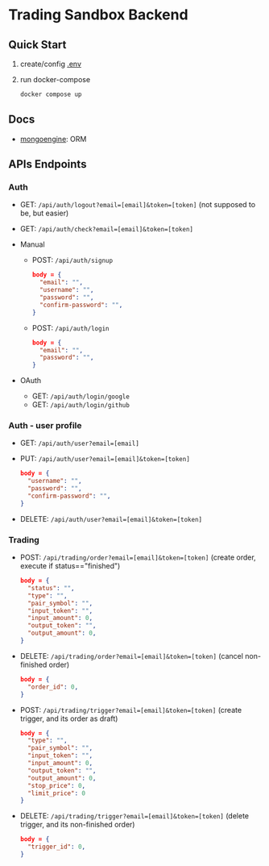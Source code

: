 # Trading Sandbox Backend

## Quick Start

1. create/config [.env](.env.sample)

2. run docker-compose

   ```bash
   docker compose up
   ```

## Docs

- [mongoengine](http://docs.mongoengine.org/tutorial.html): ORM

## APIs Endpoints

### Auth

- GET: `/api/auth/logout?email=[email]&token=[token]` (not supposed to be, but easier)
- GET: `/api/auth/check?email=[email]&token=[token]`

- Manual

  - POST: `/api/auth/signup`

    ```json
    body = {
      "email": "",
      "username": "",
      "password": "",
      "confirm-password": "",
    }
    ```

  - POST: `/api/auth/login`

    ```json
    body = {
      "email": "",
      "password": "",
    }
    ```

- OAuth

  - GET: `/api/auth/login/google`
  - GET: `/api/auth/login/github`

### Auth - user profile

- GET: `/api/auth/user?email=[email]`
- PUT: `/api/auth/user?email=[email]&token=[token]`

  ```json
  body = {
    "username": "",
    "password": "",
    "confirm-password": "",
  }
  ```

- DELETE: `/api/auth/user?email=[email]&token=[token]`

### Trading

- POST: `/api/trading/order?email=[email]&token=[token]` (create order, execute if status=="finished")

  ```json
  body = {
    "status": "",
    "type": "",
    "pair_symbol": "",
    "input_token": "",
    "input_amount": 0,
    "output_token": "",
    "output_amount": 0,
  }
  ```

- DELETE: `/api/trading/order?email=[email]&token=[token]` (cancel non-finished order)

  ```json
  body = {
    "order_id": 0,
  }
  ```

- POST: `/api/trading/trigger?email=[email]&token=[token]` (create trigger, and its order as draft)

  ```json
  body = {
    "type": "",
    "pair_symbol": "",
    "input_token": "",
    "input_amount": 0,
    "output_token": "",
    "output_amount": 0,
    "stop_price": 0,
    "limit_price": 0
  }
  ```

- DELETE: `/api/trading/trigger?email=[email]&token=[token]` (delete trigger, and its non-finished order)

  ```json
  body = {
    "trigger_id": 0,
  }
  ```

